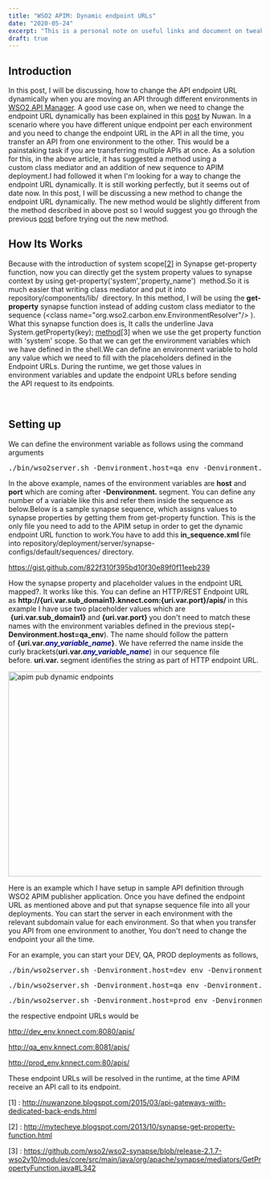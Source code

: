 ```yaml
---
title: "WSO2 APIM: Dynamic endpoint URLs"
date: "2020-05-24"
excerpt: "This is a personal note on useful links and document on tweaking/configuring Nvidia Jetson TK1 board"
draft: true
---
```


<h2>Introduction</h2>
In this post, I will be discussing, how to change the API endpoint URL dynamically when you are moving an API through different environments in <a href="http://wso2.com/api-management/">WSO2 API Manager</a>. A good use case on, when we need to change the endpoint URL dynamically has been explained in this <a href="http://nuwanzone.blogspot.com/2015/03/api-gateways-with-dedicated-back-ends.html">post</a> by Nuwan. In a scenario where you have different unique endpoint per each environment and you need to change the endpoint URL in the API in all the time, you transfer an API from one environment to the other. This would be a painstaking task if you are transferring multiple APIs at once. As a solution for this, in the above article, it has suggested a method using a custom class mediator and an addition of new sequence to APIM deployment.I had followed it when I'm looking for a way to change the endpoint URL dynamically. It is still working perfectly, but it seems out of date now. In this post, I will be discussing a new method to change the endpoint URL dynamically. The new method would be slightly different from the method described in above post so I would suggest you go through the previous <a href="http://nuwanzone.blogspot.com/2015/03/api-gateways-with-dedicated-back-ends.html">post</a> before trying out the new method.
<h2>How Its Works</h2>
Because with the introduction of system scope[<a href="http://mytecheye.blogspot.com/2013/10/synapse-get-property-function.html">2</a>] in Synapse get-property function, now you can directly get the system property values to synapse context by using <span class="lang:default decode:true crayon-inline ">get-property('system','property_name')</span>  method.So it is much easier that writing class mediator and put it into <span class="lang:default decode:true crayon-inline ">repository/components/lib/</span>  directory. In this method, I will be using the <strong>get-property</strong> synapse function instead of adding custom class mediator to the sequence (<span class="lang:xhtml decode:true crayon-inline ">&lt;class name="org.wso2.carbon.env.EnvironmentResolver"/&gt;</span> ). What this synapse function does is, It calls the underline Java <span class="lang:java decode:true crayon-inline ">System.getProperty(key);</span> <a href="https://github.com/wso2/wso2-synapse/blob/release-2.1.7-wso2v10/modules/core/src/main/java/org/apache/synapse/mediators/GetPropertyFunction.java#L342">method</a>[3] when we use the get property function with 'system' scope. So that we can get the environment variables which we have defined in the shell.We can define an environment variable to hold any value which we need to fill with the placeholders defined in the Endpoint URLs. During the runtime, we get those values in environment variables and update the endpoint URLs before sending the API request to its endpoints.

&nbsp;

<h2>Setting up</h2>
We can define the environment variable as follows using the command arguments
<pre class="lang:sh decode:true" title="Wso2 Server Start Script">./bin/wso2server.sh -Denvironment.host=qa_env -Denvironment.port=8080</pre>
In the above example, names of the environment variables are <strong>host</strong> and <strong>port</strong> which are coming after <strong>-Denvironment. </strong>segment. You can define any number of a variable like this and refer them inside the sequence as below.Below is a sample synapse sequence, which assigns values to synapse properties by getting them from get-property function. This is the only file you need to add to the APIM setup in order to get the dynamic endpoint URL function to work.You have to add this <strong>in_sequence.xml </strong>file into <span class="lang:default decode:true crayon-inline ">repository/deployment/server/synapse-configs/default/sequences/</span> directory.

https://gist.github.com/822f310f395bd10f30e89f0f11eeb239

How the synapse property and placeholder values in the endpoint URL mapped?. It works like this. You can define an HTTP/REST Endpoint URL as <strong>http://{uri.var.sub_domain1}.knnect.com:{uri.var.port}/apis/ </strong>in this example I have use two placeholder values which are  <strong>{uri.var.sub_domain1} </strong>and <strong>{uri.var.port} </strong>you don't need to match these names with the environment variables defined in the previous step(<strong>-Denvironment.host=qa_env</strong>). The name should follow the pattern of <strong>{uri.var.<span style="color: #000080;"><em>any_variable_name</em></span>}</strong>. We have referred the name inside the curly brackets(<strong>uri.var.<span style="color: #000080;"><em>any_variable_name</em></span></strong>) in our sequence file before. <strong>uri.var. </strong>segment identifies the string as part of HTTP endpoint URL.

<a href="http://me.knnect.com/blog/wp-content/uploads/2017/05/apim-pub-dynamic-endpoints-1.png"><img class="aligncenter size-full wp-image-509" src="http://me.knnect.com/blog/wp-content/uploads/2017/05/apim-pub-dynamic-endpoints-1.png" alt="apim pub dynamic endpoints" width="1179" height="407" /></a>

Here is an example which I have setup in sample API definition through WSO2 APIM publisher application. Once you have defined the endpoint URL as mentioned above and put that synapse sequence file into all your deployments. You can start the server in each environment with the relevant subdomain value for each environment. So that when you transfer you API from one environment to another, You don't need to change the endpoint your all the time.

For an example, you can start your DEV, QA, PROD deployments as follows,

<pre class="lang:sh decode:true" title="Wso2 Server Start Script">./bin/wso2server.sh -Denvironment.host=dev_env -Denvironment.port=8080
</pre>
<pre class="lang:sh decode:true" title="Wso2 Server Start Script">./bin/wso2server.sh -Denvironment.host=qa_env -Denvironment.port=8081</pre>
<pre class="lang:sh decode:true" title="Wso2 Server Start Script">./bin/wso2server.sh -Denvironment.host=prod_env -Denvironment.port=80</pre>

the respective endpoint URLs would be

http://dev_env.knnect.com:8080/apis/

http://qa_env.knnect.com:8081/apis/

http://prod_env.knnect.com:80/apis/

These endpoint URLs will be resolved in the runtime, at the time APIM receive an API call to its endpoint.

[1] : http://nuwanzone.blogspot.com/2015/03/api-gateways-with-dedicated-back-ends.html

[2] : http://mytecheye.blogspot.com/2013/10/synapse-get-property-function.html

[3] : https://github.com/wso2/wso2-synapse/blob/release-2.1.7-wso2v10/modules/core/src/main/java/org/apache/synapse/mediators/GetPropertyFunction.java#L342
